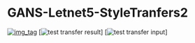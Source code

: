 # GANS-Letnet5-StyleTranfers2
[![img_tag](https://image-url.png)](https://www.youtube.com/watch?v=OFroJh6pm8o)
[![test transfer result](https://www.youtube.com/watch?v=OFroJh6pm8o)]
[![test transfer input](https://www.youtube.com/watch?v=z14PRjIu_UE)]
